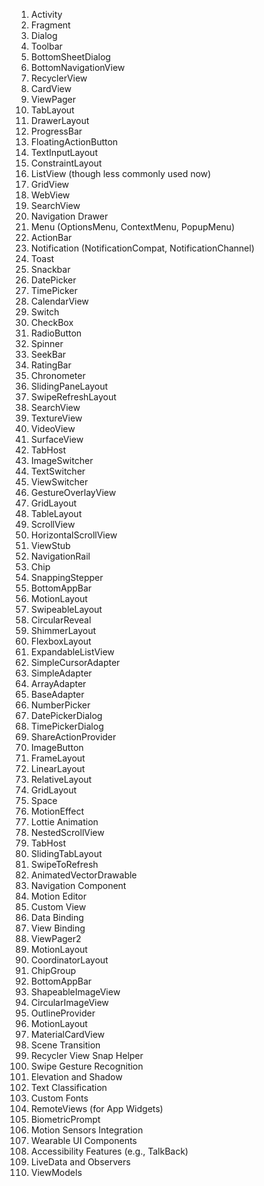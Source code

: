 1. Activity
2. Fragment
3. Dialog
4. Toolbar
5. BottomSheetDialog
6. BottomNavigationView
7. RecyclerView
8. CardView
9. ViewPager
10. TabLayout
11. DrawerLayout
12. ProgressBar
13. FloatingActionButton
14. TextInputLayout
15. ConstraintLayout
16. ListView (though less commonly used now)
17. GridView
18. WebView
19. SearchView
20. Navigation Drawer
21. Menu (OptionsMenu, ContextMenu, PopupMenu)
22. ActionBar
23. Notification (NotificationCompat, NotificationChannel)
24. Toast
25. Snackbar
26. DatePicker
27. TimePicker
28. CalendarView
29. Switch
30. CheckBox
31. RadioButton
32. Spinner
33. SeekBar
34. RatingBar
35. Chronometer
36. SlidingPaneLayout
37. SwipeRefreshLayout
38. SearchView
39. TextureView
40. VideoView
41. SurfaceView
42. TabHost
43. ImageSwitcher
44. TextSwitcher
45. ViewSwitcher
46. GestureOverlayView
47. GridLayout
48. TableLayout
49. ScrollView
50. HorizontalScrollView
51. ViewStub
52. NavigationRail
53. Chip
54. SnappingStepper
55. BottomAppBar
56. MotionLayout
57. SwipeableLayout
58. CircularReveal
59. ShimmerLayout
60. FlexboxLayout
61. ExpandableListView
62. SimpleCursorAdapter
63. SimpleAdapter
64. ArrayAdapter
65. BaseAdapter
66. NumberPicker
67. DatePickerDialog
68. TimePickerDialog
69. ShareActionProvider
70. ImageButton
71. FrameLayout
72. LinearLayout
73. RelativeLayout
74. GridLayout
75. Space
76. MotionEffect
77. Lottie Animation
78. NestedScrollView
79. TabHost
80. SlidingTabLayout
81. SwipeToRefresh
82. AnimatedVectorDrawable
83. Navigation Component
84. Motion Editor
85. Custom View
86. Data Binding
87. View Binding
88. ViewPager2
89. MotionLayout
90. CoordinatorLayout
91. ChipGroup
92. BottomAppBar
93. ShapeableImageView
94. CircularImageView
95. OutlineProvider
96. MotionLayout
97. MaterialCardView
98. Scene Transition
99. Recycler View Snap Helper
100. Swipe Gesture Recognition
101. Elevation and Shadow
102. Text Classification
103. Custom Fonts
104. RemoteViews (for App Widgets)
105. BiometricPrompt
106. Motion Sensors Integration
107. Wearable UI Components
108. Accessibility Features (e.g., TalkBack)
109. LiveData and Observers
110. ViewModels